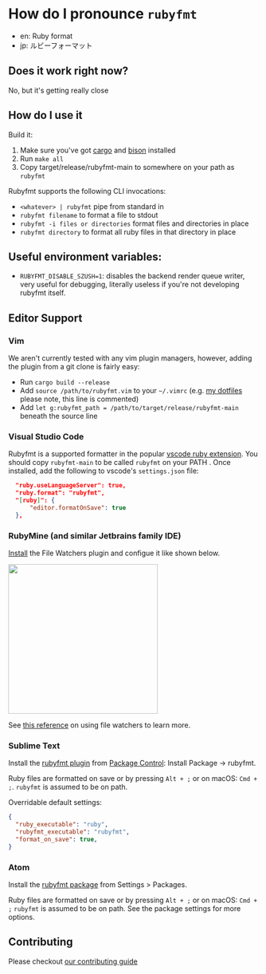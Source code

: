 # How do I pronounce `rubyfmt`
* en: Ruby format
* jp: ルビーフォーマット

## Does it work right now?

No, but it's getting really close

## How do I use it

Build it:
1. Make sure you've got [cargo](https://github.com/rust-lang/cargo) and [bison](https://www.gnu.org/software/bison) installed
2. Run `make all`
3. Copy target/release/rubyfmt-main to somewhere on your path as `rubyfmt`

Rubyfmt supports the following CLI invocations:

* `<whatever> | rubyfmt` pipe from standard in
* `rubyfmt filename` to format a file to
  stdout
* `rubyfmt -i files or directories` format files and directories in place
* `rubyfmt directory` to format all ruby files in that directory in place

## Useful environment variables:

* `RUBYFMT_DISABLE_SZUSH=1`: disables the backend render queue writer,
  very useful for debugging, literally useless if you're not developing rubyfmt
  itself.

## Editor Support

### Vim

We aren't currently tested with any vim plugin managers, however, adding the
plugin from a git clone is fairly easy:

* Run `cargo build --release`
* Add `source /path/to/rubyfmt.vim` to your `~/.vimrc` (e.g. [my dotfiles](https://github.com/penelopezone/dotfiles/commit/2c0e9c1215de368e64e063021e9523aa349c5454#diff-2152fa38b4d8bb10c75d6339a959650dR253) please note, this line is commented)
* Add `let g:rubyfmt_path = /path/to/target/release/rubyfmt-main` beneath the source line

### Visual Studio Code

Rubyfmt is a supported formatter in the popular
[vscode ruby extension](https://marketplace.visualstudio.com/items?itemName=rebornix.Ruby).
You should copy `rubyfmt-main` to be called `rubyfmt` on your PATH .
Once installed, add the following to vscode's `settings.json` file:

``` json
  "ruby.useLanguageServer": true,
  "ruby.format": "rubyfmt",
  "[ruby]": {
      "editor.formatOnSave": true
  },
```

### RubyMine (and similar Jetbrains family IDE)

[Install](https://www.jetbrains.com/help/ruby/settings-tools-file-watchers.html) the File Watchers plugin and configue it like shown below.

<img src="https://user-images.githubusercontent.com/8165/90933920-3b32eb80-e3b5-11ea-9a38-120249d022a3.png" height="300" />

See [this reference](https://www.jetbrains.com/help/ruby/using-file-watchers.html#ws_filewatcher_type_and_location_of_input_files) on using file watchers to learn more.

### Sublime Text

Install the [rubyfmt plugin](https://github.com/toreriklinnerud/sublime-rubyfmt/) from [Package Control](https://packagecontrol.io): Install Package -> rubyfmt.

Ruby files are formatted on save or by pressing `Alt + ;` or on macOS: `Cmd + ;`. `rubyfmt` is assumed to be on path.

Overridable default settings:
 ``` json
 {
   "ruby_executable": "ruby",
   "rubyfmt_executable": "rubyfmt",
   "format_on_save": true,
 }
 ```

 ### Atom

Install the [rubyfmt package](https://github.com/toreriklinnerud/atom-rubyfmt/) from Settings > Packages.

Ruby files are formatted on save or by pressing `Alt + ;` or on macOS: `Cmd + ;` `rubyfmt` is assumed to be on path. See the package settings for more options.

## Contributing

Please checkout [our contributing guide](./CONTRIBUTING.md)
